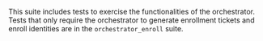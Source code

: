 This suite includes tests to exercise the functionalities of the orchestrator. Tests that only require the orchestrator
to generate enrollment tickets and enroll identities are in the `orchestrator_enroll` suite.

